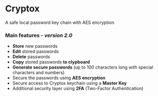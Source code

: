 # Cryptox
A safe local password key chain with AES encryption

### Main features - *version 2.0*
- **Store** new passwords
- **Edit** stored passwords
- **Delete** passwords
- **Copy** stored passwords **to clypboard**
- **Generate secure passwords** (up to 100 characters long with special characters and numbers)
- Secure the passwords using **AES encryption**
- Secure access to Cryptox keychain using a **Master Key**
- Additional security layer using **2FA** (Two-Factor Authentication)
